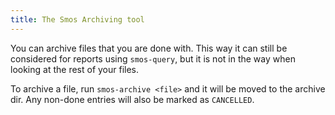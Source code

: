 ```yaml
---
title: The Smos Archiving tool
---
```


You can archive files that you are done with.
This way it can still be considered for reports using `smos-query`, but it is not in the way when looking at the rest of your files.

To archive a file, run `smos-archive <file>` and it will be moved to the archive dir.
Any non-done entries will also be marked as `CANCELLED`.

<asciinema-player
  src="/casts/archive.cast"
  rows="25"
  cols="80"
  autoplay="true"
  preloop="true"
  loop="true">
  </asciinema-player>

